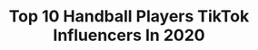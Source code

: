 ---
title: Top 10 Handball Players TikTok Influencers In 2020
description: >-
  Find top handball players TikTok influencers in 2020. Most popular hashtags: #handball #handballworld #handballplayers #foryou.
platform: TikTok
hits: 9
text_top: Analyze the top-rated TikTok influencers on inBeat.
text_bottom: Our platform aggregates 9 TikTok influencers like this for you to work with.
profiles:
  - username: "naveensingh0033"
    fullname: >-
      Naveen Singh
    bio: >-
      JAAT 💪 Indian Railways TTE 🚂🚂 International Handball player 🤾🤾 HR-13
    location: "India"
    followers: 12700
    engagement: 1137
    commentsToLikes: 0.009687
    id: ckaccaq8zi1z60i78nvgw0vbi
    verified: false
    hashtags: "#tiktok, #tik, #jaat, #lifebuoykarona"
  - username: "junmitsutake"
    fullname: >-
      Jun Mitsutake
    bio: >-
      渡辺組 Handball Player YouTube 【松やに倶楽部】 ハンドボールブランド #shitewatahero
    location: "Japan"
    followers: 7673
    engagement: 295
    commentsToLikes: 0.018210
    id: ckbqjr28m4xtu0j23wptfl683
    verified: false
    hashtags: "#handball, #youtube, #bgm, #molten"
  - username: "anneenmaaike"
    fullname: >-
      🦋Anneenmaaike🦋
    bio: >-
      🇳🇱 IDENTICAL TWINS 🇳🇱 Handballplayers 📩:maaike.anne@icloud.com
    location: "Netherlands"
    followers: 791600
    engagement: 912
    commentsToLikes: 0.010224
    id: ck98qtvrs7l2o0j789j33q3z7
    verified: false
    hashtags: "#trend, #netherlands, #twins, #fy"
  - username: "rockyahlawat9081"
    fullname: >-
      Rocky Ahlawat
    bio: >-
      
    location: "India"
    followers: 12800
    engagement: 2152
    commentsToLikes: 0.032524
    id: cka0odjh439ri0i783rh77ytd
    verified: false
    hashtags: "#indianarmy, #india, #tikrok, #armylife"
  - username: "ahmet.life"
    fullname: >-
      ahmet turkmen
    bio: >-
      🇨🇵🇹🇷 insta: ahmett7 snap: ahmt7 🤪😜😘
    location: "France"
    followers: 14400
    engagement: 265
    commentsToLikes: 0.011450
    id: ck9v2dvj3l94l0j78a2lfhial
    verified: false
    hashtags: "#andebol, #handballtime, #foryou, #hand"
  - username: "handebollife"
    fullname: >-
      Handebol Life
    bio: >-
      O handebol é um esporte coletivo que envolve passes de bola com as mãos.
    location: "Brazil"
    followers: 33700
    engagement: 1146
    commentsToLikes: 0.007500
    id: ck976vty91kxl0j78bzeoil19
    verified: false
    hashtags: "#handballer, #handball, #ihff, #handballpassion"
  - username: "jannikforyou"
    fullname: >-
      Jannik 
    bio: >-
      Jannik 🙋🏼‍♂️ Berlin 🌃 Handball
    location: "Germany"
    followers: 5151
    engagement: 1104
    commentsToLikes: 0.041636
    id: ckbqjr3vf4y3t0j23oghdkv4h
    verified: false
    hashtags: "#handballworld, #handballlife, #handballforlife, #lassmalgutschein"
  - username: "preskotoweee"
    fullname: >-
      Преслав Андонов
    bio: >-
      🇧🇬1️⃣6️⃣🇧🇬 👉07.10.2003г.👈 🤾♂️ handball 🤾♂️ ⬜️🟩🟥🖕⬜️🟩🟥
    location: "Bulgaria"
    followers: 5865
    engagement: 752
    commentsToLikes: 0.023035
    id: ckb9avfm8wdp20j23vxap9tul
    verified: false
    hashtags: "#bulgaria, #bg, #foryou, #fyp"
  - username: "handball_moments"
    fullname: >-
      Handball_Moments
    bio: >-
      send me your videos and I will repost them handball news every day 🤾‍♂️🤾🏻
    location: "Germany"
    followers: 12400
    engagement: 1328
    commentsToLikes: 0.021873
    id: ckcjbuv8l96dw0j23q1x0q0lx
    verified: false
    hashtags: "#handballworld, #andebol, #viral, #spain"
---